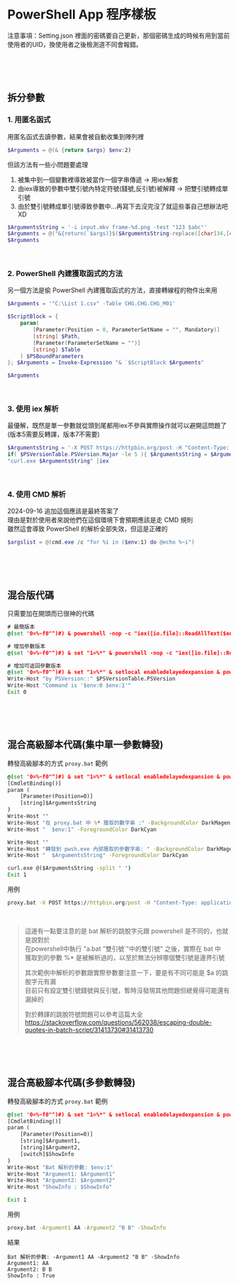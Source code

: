 PowerShell App 程序樣板
====

注意事項：Setting.json 裡面的密碼要自己更新，那個密碼生成的時候有用到當前使用者的UID，換使用者之後檢測道不同會報錯。


<br><br><br>

## 拆分參數
### 1. 用匿名函式
用匿名函式去讀參數，結果會被自動收集到陣列裡

```ps1
$Arguments = @(& {return $args} $env:2)
```

但該方法有一些小問題要處理
1. 被集中到一個變數裡導致被當作一個字串傳遞 -> 用iex解套
2. 由iex導致的參數中雙引號內特定符號(錢號,反引號)被解釋 -> 把雙引號轉成單引號
3. 由於雙引號轉成單引號導致參數中...再寫下去沒完沒了就這些事自己想辦法吧XD

```ps1
$ArgumentsString = '-i input.mkv frame-%d.png -test "123 $abc"'
$Arguments = @("&{return(`$args)}$($ArgumentsString-replace([char]34,[char]39))"|Invoke-Expression)
$Arguments
```

<br>

### 2. PowerShell 內建獲取函式的方法
另一個方法是偷 PowerShell 內建獲取函式的方法，直接轉線程的物件出來用  

```ps1
$Arguments = '"C:\List 1.csv" -Table CHG.CHG.CHG_M01'

$ScriptBlock = {
    param(
        [Parameter(Position = 0, ParameterSetName = "", Mandatory)]
        [string] $Path,
        [Parameter(ParameterSetName = "")]
        [string] $Table
    ) $PSBoundParameters
}; $Arguments = Invoke-Expression "& `$ScriptBlock $Arguments"

$Arguments
```

<br>

### 3. 使用 iex 解析
最優解，既然是單一參數就從頭到尾都用iex不參與實際操作就可以避開這問題了 (版本5需要反轉譯，版本7不需要)  

```ps1
$ArgumentsString = '-X POST https://httpbin.org/post -H "Content-Type: application/json" -d "{""key"": ""frame-`%d.png""}"'
if( $PSVersionTable.PSVersion.Major -le 5 ){ $ArgumentsString = $ArgumentsString -replace'([$`"''(){}[\];#&|])','`$1' }
"curl.exe $ArgumentsString" |iex

```

<br>

### 4. 使用 CMD 解析
2024-09-16 追加這個應該是最終答案了  
理由是對於使用者來說他們在這個環境下會預期應該是走 CMD 規則  
雖然這會導致 PowerShell 的解析全部失效，但這是正確的  

```ps1
$argslist = @(cmd.exe /c "for %i in ($env:1) do @echo %~i")
```



<br><br><br>

## 混合版代碼
只需要加在開頭而已很神的代碼

```bat
# 最簡版本
@(set "0=%~f0"^)#) & powershell -nop -c "iex([io.file]::ReadAllText($env:0))" & exit /b

# 增加參數版本
@(set "0=%~f0"^)#) & set "1=%*" & powershell -nop -c "iex([io.file]::ReadAllText($env:0))" & exit /b

# 增加可返回參數版本
@(set "0=%~f0"^)#) & set "1=%*" & setlocal enabledelayedexpansion & powershell -nop -c "iex([io.file]::ReadAllText($env:0));$Host.SetShouldExit($LastExitCode);Exit $LastExitCode" & exit /b !errorlevel!
Write-Host "by PSVersion::" $PSVersionTable.PSVersion
Write-Host "Command is '$env:0 $env:1'"
Exit 0


```



<br><br><br>

## 混合高級腳本代碼(集中單一參數轉發)
轉發高級腳本的方式 `proxy.bat` 範例

```bat
@(set "0=%~f0"^)#) & set "1=%*" & setlocal enabledelayedexpansion & powershell -nop -c "$dq=[char]34;$a='(['+$dq+'$`])';$b='`$1';$scr=([io.file]::ReadAllText($env:0,[Text.Encoding]::Default)-split'\n',2)[1]; $parm=$env:1-replace($a,$b); iex('&{'+$scr+'}'+$dq+$parm+$dq); $err=$LastExitCode;$Host.SetShouldExit($err);Exit($err)" & exit /b !errorlevel!
[CmdletBinding()]
param (
    [Parameter(Position=0)]
    [string]$ArgumentsString
)
Write-Host ""
Write-Host "在 proxy.bat 中 %* 獲取的數字串 :" -BackgroundColor DarkMagenta
Write-Host "  $env:1" -ForegroundColor DarkCyan

Write-Host ""
Write-Host "轉發到 pwsh.exe 內部獲取的參數字串: " -BackgroundColor DarkMagenta
Write-Host "  $ArgumentsString" -ForegroundColor DarkCyan

curl.exe @($ArgumentsString -split ' ')
Exit 1


```

用例

```bat
proxy.bat -X POST https://httpbin.org/post -H "Content-Type: application/json" -d "{\"key\": \"value\"}"


```

<br>

> 這邊有一點要注意的是 bat 解析的跳脫字元跟 powershell 是不同的，也就是說對於  
> 在powershell中執行 "a.bat "雙引號`"中的雙引號" 之後，實際在 bat 中  
> 獲取到的參數 %* 是被解析過的，以至於無法分辨哪個雙引號是邊界引號  
>   
> 其次範例中解析的參數跟實際參數要注意一下，要是有不同可能是 $a 的跳脫字元有漏  
> 目前只有設定雙引號錢號與反引號，暫時沒發現其他問題但總覺得可能還有漏掉的  
>   
> 對於轉譯的跳脫符號問題可以參考這篇大全  
> https://stackoverflow.com/questions/562038/escaping-double-quotes-in-batch-script/31413730#31413730  



<br><br><br>

## 混合高級腳本代碼(多參數轉發)
轉發高級腳本的方式 `proxy.bat` 範例

```bat
@(set "0=%~f0"^)#) & set "1=%*" & setlocal enabledelayedexpansion & powershell -nop -c "$scr=([io.file]::ReadAllText($env:0,[Text.Encoding]::Default)-split'\n',2)[1]; iex('&{'+$scr+'}'+($env:1)); $err=$LastExitCode;$Host.SetShouldExit($err);Exit($err)" & exit /b !errorlevel!
[CmdletBinding()]
param (
    [Parameter(Position=0)]
    [string]$Argument1,
    [string]$Argument2,
    [switch]$ShowInfo
)
Write-Host "Bat 解析的參數: $env:1"
Write-Host "Argument1: $Argument1"
Write-Host "Argument2: $Argument2"
Write-Host "ShowInfo : $ShowInfo"

Exit 1


```

用例

```bat
proxy.bat -Argument1 AA -Argument2 "B B" -ShowInfo

```

結果

```
Bat 解析的參數: -Argument1 AA -Argument2 "B B" -ShowInfo
Argument1: AA
Argument2: B B
ShowInfo : True
```
